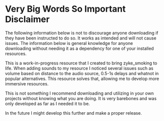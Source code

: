 # Very Big Words So Important Disclaimer

The following information below is not to discourage anyone downloading if they have been instructed to do so. It works as intended and will not cause issues. The information below is general knowledge for anyone downloading without needing it as a dependency for one of your installed resources.

This is a work-in-progress resource that I created to bring zyke_smoking to life. When adding sounds to my resource I noticed several issues such as volume based on distance to the audio source, 0.5-1s delays and whatnot in popular alternatives. This resource solves that, allowing me to develop more immersive resources.

This is not something I recommend downloading and utilizing in your own projects without knowing what you are doing. It is very barebones and was only developed as far as I needed it to be.

In the future I might develop this further and make a proper release.
